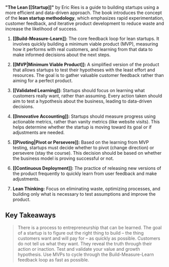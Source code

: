 **"The Lean [[Startup]]"** by Eric Ries is a guide to building startups using a more efficient and data-driven approach. The book introduces the concept of the **lean startup methodology**, which emphasizes rapid experimentation, customer feedback, and iterative product development to reduce waste and increase the likelihood of success.

1. **[[Build-Measure-Learn]]:** The core feedback loop for lean startups. It involves quickly building a minimum viable product (MVP), measuring how it performs with real customers, and learning from that data to make informed decisions about the next steps.
    
2. **[[MVP|Minimum Viable Product]]:** A simplified version of the product that allows startups to test their hypotheses with the least effort and resources. The goal is to gather valuable customer feedback rather than aiming for a perfect product.
    
3. **[[Validated Learning]]:** Startups should focus on learning what customers really want, rather than assuming. Every action taken should aim to test a hypothesis about the business, leading to data-driven decisions.
    
4. **[[Innovative Accounting]]:** Startups should measure progress using actionable metrics, rather than vanity metrics (like website visits). This helps determine whether the startup is moving toward its goal or if adjustments are needed.
    
5. **[[Pivoting|Pivot or Persevere]]:** Based on the learning from MVP testing, startups must decide whether to pivot (change direction) or persevere (stay the course). This decision should be based on whether the business model is proving successful or not.
    
6. **[[Continuous Deployment]]:** The practice of releasing new versions of the product frequently to quickly learn from user feedback and make adjustments.
    
7. **Lean Thinking:** Focus on eliminating waste, optimizing processes, and building only what is necessary to test assumptions and improve the product.

## Key Takeaways
> There is a process to entrepreneurship that can be learned.
> The goal of a startup is to figure out the right thing to build – the thing customers want and will pay for – as quickly as possible.
> Customers do not tell us what they want. They reveal the truth through their action or inaction.
> Test and validate your value and growth hypothesis.
> Use MVPs to cycle through the Build-Measure-Learn feedback loop as fast as possible.
